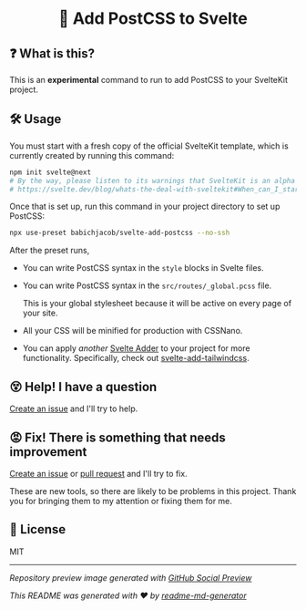<h1 align="center">🔺 Add PostCSS to Svelte</h1>

## ❓ What is this?
This is an **experimental** command to run to add PostCSS to your SvelteKit project.

## 🛠 Usage
You must start with a fresh copy of the official SvelteKit template, which is currently created by running this command:
```sh
npm init svelte@next
# By the way, please listen to its warnings that SvelteKit is an alpha project
# https://svelte.dev/blog/whats-the-deal-with-sveltekit#When_can_I_start_using_it
```

Once that is set up, run this command in your project directory to set up PostCSS:
```sh
npx use-preset babichjacob/svelte-add-postcss --no-ssh
```

After the preset runs,
* You can write PostCSS syntax in the `style` blocks in Svelte files.

* You can write PostCSS syntax in the `src/routes/_global.pcss` file.
  
  This is your global stylesheet because it will be active on every page of your site.

* All your CSS will be minified for production with CSSNano.

* You can apply *another* [Svelte Adder](https://github.com/babichjacob/svelte-adders) to your project for more functionality. Specifically, check out [svelte-add-tailwindcss](https://github.com/babichjacob/svelte-add-tailwindcss).

## 😵 Help! I have a question
[Create an issue](https://github.com/babichjacob/svelte-add-postcss/issues/new) and I'll try to help.

## 😡 Fix! There is something that needs improvement
[Create an issue](https://github.com/babichjacob/svelte-add-postcss/issues/new) or [pull request](https://github.com/babichjacob/svelte-add-postcss/pulls) and I'll try to fix.

These are new tools, so there are likely to be problems in this project. Thank you for bringing them to my attention or fixing them for me.

## 📄 License
MIT

---

*Repository preview image generated with [GitHub Social Preview](https://social-preview.pqt.dev/)*

_This README was generated with ❤️ by [readme-md-generator](https://github.com/kefranabg/readme-md-generator)_
